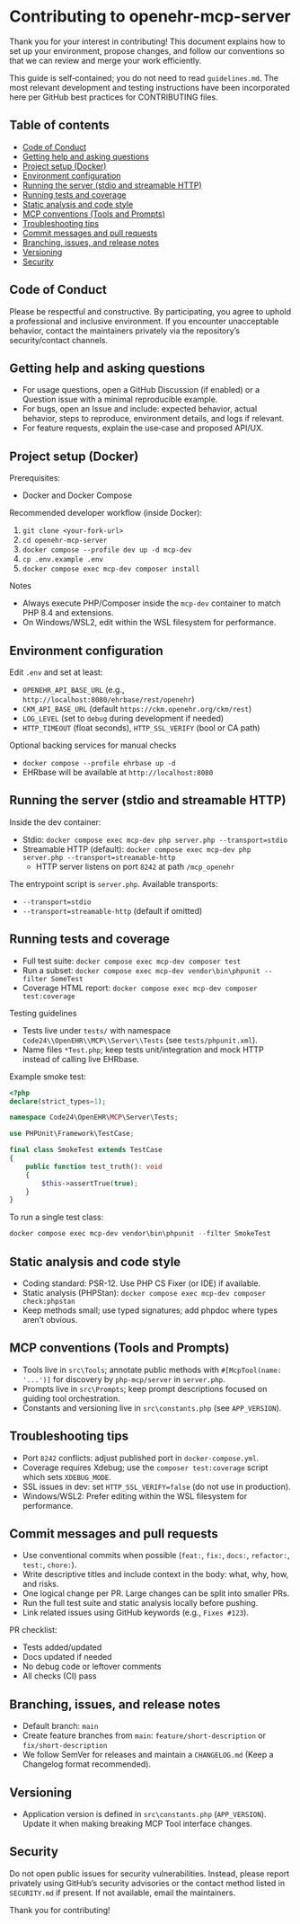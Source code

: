 # Contributing to openehr-mcp-server

Thank you for your interest in contributing! This document explains how to set up your environment, propose changes, and follow our conventions so that we can review and merge your work efficiently.

This guide is self‑contained; you do not need to read `guidelines.md`. The most relevant development and testing instructions have been incorporated here per GitHub best practices for CONTRIBUTING files.


## Table of contents
- [Code of Conduct](#code-of-conduct)
- [Getting help and asking questions](#getting-help-and-asking-questions)
- [Project setup (Docker)](#project-setup-docker)
- [Environment configuration](#environment-configuration)
- [Running the server (stdio and streamable HTTP)](#running-the-server-stdio-and-streamable-http)
- [Running tests and coverage](#running-tests-and-coverage)
- [Static analysis and code style](#static-analysis-and-code-style)
- [MCP conventions (Tools and Prompts)](#mcp-conventions-tools-and-prompts)
- [Troubleshooting tips](#troubleshooting-tips)
- [Commit messages and pull requests](#commit-messages-and-pull-requests)
- [Branching, issues, and release notes](#branching-issues-and-release-notes)
- [Versioning](#versioning)
- [Security](#security)


## Code of Conduct
Please be respectful and constructive. By participating, you agree to uphold a professional and inclusive environment. If you encounter unacceptable behavior, contact the maintainers privately via the repository’s security/contact channels.


## Getting help and asking questions
- For usage questions, open a GitHub Discussion (if enabled) or a Question issue with a minimal reproducible example.
- For bugs, open an Issue and include: expected behavior, actual behavior, steps to reproduce, environment details, and logs if relevant.
- For feature requests, explain the use‑case and proposed API/UX.


## Project setup (Docker)
Prerequisites:
- Docker and Docker Compose

Recommended developer workflow (inside Docker):
1. `git clone <your-fork-url>`
2. `cd openehr-mcp-server`
3. `docker compose --profile dev up -d mcp-dev`
4. `cp .env.example .env`
5. `docker compose exec mcp-dev composer install`

Notes
- Always execute PHP/Composer inside the `mcp-dev` container to match PHP 8.4 and extensions.
- On Windows/WSL2, edit within the WSL filesystem for performance.


## Environment configuration
Edit `.env` and set at least:
- `OPENEHR_API_BASE_URL` (e.g., `http://localhost:8080/ehrbase/rest/openehr`)
- `CKM_API_BASE_URL` (default `https://ckm.openehr.org/ckm/rest`)
- `LOG_LEVEL` (set to `debug` during development if needed)
- `HTTP_TIMEOUT` (float seconds), `HTTP_SSL_VERIFY` (bool or CA path)

Optional backing services for manual checks
- `docker compose --profile ehrbase up -d`
- EHRbase will be available at `http://localhost:8080`


## Running the server (stdio and streamable HTTP)
Inside the dev container:
- Stdio: `docker compose exec mcp-dev php server.php --transport=stdio`
- Streamable HTTP (default): `docker compose exec mcp-dev php server.php --transport=streamable-http`
  - HTTP server listens on port `8242` at path `/mcp_openehr`

The entrypoint script is `server.php`. Available transports:
- `--transport=stdio`
- `--transport=streamable-http` (default if omitted)


## Running tests and coverage
- Full test suite: `docker compose exec mcp-dev composer test`
- Run a subset: `docker compose exec mcp-dev vendor\bin\phpunit --filter SomeTest`
- Coverage HTML report: `docker compose exec mcp-dev composer test:coverage`

Testing guidelines
- Tests live under `tests/` with namespace `Code24\\OpenEHR\\MCP\\Server\\Tests` (see `tests/phpunit.xml`).
- Name files `*Test.php`; keep tests unit/integration and mock HTTP instead of calling live EHRbase.

Example smoke test:
```php
<?php
declare(strict_types=1);

namespace Code24\OpenEHR\MCP\Server\Tests;

use PHPUnit\Framework\TestCase;

final class SmokeTest extends TestCase
{
    public function test_truth(): void
    {
        $this->assertTrue(true);
    }
}
```

To run a single test class:
```powershell
docker compose exec mcp-dev vendor\bin\phpunit --filter SmokeTest
```


## Static analysis and code style
- Coding standard: PSR-12. Use PHP CS Fixer (or IDE) if available.
- Static analysis (PHPStan): `docker compose exec mcp-dev composer check:phpstan`
- Keep methods small; use typed signatures; add phpdoc where types aren’t obvious.


## MCP conventions (Tools and Prompts)
- Tools live in `src\Tools`; annotate public methods with `#[McpTool(name: '...')]` for discovery by `php-mcp/server` in `server.php`.
- Prompts live in `src\Prompts`; keep prompt descriptions focused on guiding tool orchestration.
- Constants and versioning live in `src\constants.php` (see `APP_VERSION`).


## Troubleshooting tips
- Port `8242` conflicts: adjust published port in `docker-compose.yml`.
- Coverage requires Xdebug; use the `composer test:coverage` script which sets `XDEBUG_MODE`.
- SSL issues in dev: set `HTTP_SSL_VERIFY=false` (do not use in production).
- Windows/WSL2: Prefer editing within the WSL filesystem for performance.


## Commit messages and pull requests
- Use conventional commits when possible (`feat:`, `fix:`, `docs:`, `refactor:`, `test:`, `chore:`).
- Write descriptive titles and include context in the body: what, why, how, and risks.
- One logical change per PR. Large changes can be split into smaller PRs.
- Run the full test suite and static analysis locally before pushing.
- Link related issues using GitHub keywords (e.g., `Fixes #123`).

PR checklist:
- Tests added/updated
- Docs updated if needed
- No debug code or leftover comments
- All checks (CI) pass


## Branching, issues, and release notes
- Default branch: `main`
- Create feature branches from `main`: `feature/short-description` or `fix/short-description`
- We follow SemVer for releases and maintain a `CHANGELOG.md` (Keep a Changelog format recommended).


## Versioning
- Application version is defined in `src\constants.php` (`APP_VERSION`). Update it when making breaking MCP Tool interface changes.


## Security
Do not open public issues for security vulnerabilities. Instead, please report privately using GitHub’s security advisories or the contact method listed in `SECURITY.md` if present. If not available, email the maintainers.

Thank you for contributing!